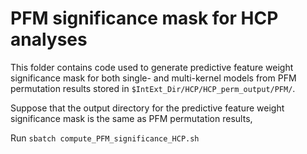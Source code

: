 # PFM significance mask for HCP analyses

This folder contains code used to generate predictive feature weight significance mask for both single- and multi-kernel models from PFM permutation results stored in `$IntExt_Dir/HCP/HCP_perm_output/PFM/`.

Suppose that the output directory for the predictive feature weight significance mask is the same as PFM permutation results,

Run `sbatch compute_PFM_significance_HCP.sh`

